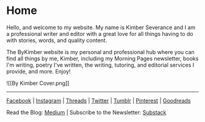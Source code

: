 # Home
Hello, and welcome to my website. My name is Kimber Severance and I am a professional writer and editor with a great love for all things having to do with stories, words, and quality content.

The ByKimber website is my personal and professional hub where you can find all things by me, Kimber, including my Morning Pages newsletter, books I'm writing, poetry I've written, the writing, tutoring, and editorial services I provide, and more. Enjoy! 

![[By Kimber Cover.png]]

***
[Facebook](https://www.facebook.com/bykimberseverance) | [Instagram](https://www.instagram.com/bykimberseverance/) | [Threads](https://www.threads.net/@bykimberseverance) | [Twitter](https://twitter.com/SeveranceKimber) | [Tumblr](https://bykimber.tumblr.com/) | [Pinterest](https://www.pinterest.com/bykimberseverance) | [Goodreads](https://www.goodreads.com/kimberseverance)

Read the Blog: [Medium](http://www.medium.com/@kimberseverance) | Subscribe to the Newsletter: [Substack](https://substack.com/@kimberseverance)